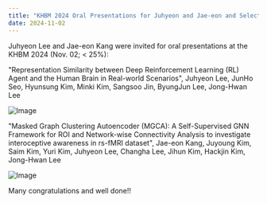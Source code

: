 ```yaml
---
title: "KHBM 2024 Oral Presentations for Juhyeon and Jae-eon and Selected as Best Oral Presenters"
date: 2024-11-02 
---
```


Juhyeon Lee and Jae-eon Kang were invited for oral presentations at the KHBM 2024 (Nov. 02; < 25%): <be>

"Representation Similarity between Deep Reinforcement Learning (RL) Agent and the Human Brain in Real-world Scenarios", Juhyeon Lee, JunHo Seo, Hyunsung Kim, Minki Kim, Sangsoo Jin, ByungJun Lee, Jong-Hwan Lee

![Image](//bspl.korea.ac.kr/Board/Lab_News/2024/KHBM/2024_KHBM_LJHyeon_oral_presentation.JPG)

"Masked Graph Clustering Autoencoder (MGCA): A Self-Supervised GNN Framework for ROI and Network-wise Connectivity Analysis to investigate interoceptive awareness in rs-fMRI dataset", Jae-eon Kang, Juyoung Kim, Saim Kim, Yuri Kim, Juhyeon Lee, Changha Lee, Jihun Kim, Hackjin Kim, Jong-Hwan Lee

![Image](//bspl.korea.ac.kr/Board/Lab_News/2024/KHBM/2024_KHBM_KJE_oral_presentation.JPG)

Many congratulations and well done!!
